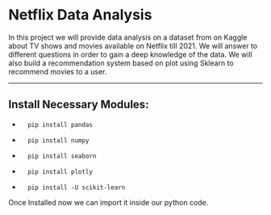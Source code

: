 # Netflix Data Analysis

In this project we will provide data analysis on a dataset from on Kaggle about TV shows and movies available on Netflix till 2021.
We will answer to different questions in order to gain a deep knowledge of the data.
We will also build a recommendation system based on plot using Sklearn to recommend movies to a user.

---


## Install Necessary Modules:

 -       pip install pandas
       
 -       pip install numpy  
  
 -       pip install seaborn
 
 -       pip install plotly

 -       pip install -U scikit-learn
 

Once Installed now we can import it inside our python code.
